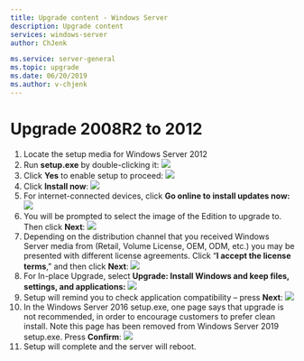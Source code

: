 ```yaml
---
title: Upgrade content - Windows Server
description: Upgrade content
services: windows-server
author: ChJenk

ms.service: server-general
ms.topic: upgrade
ms.date: 06/20/2019
ms.author: v-chjenk
---
```


# Upgrade 2008R2 to 2012

1.  Locate the setup media for Windows Server 2012
2.  Run **setup.exe** by double-clicking it:
   ![](https://raw.githubusercontent.com/coreyp-at-msft/ws-upgrade-center/dev/en-US/media/92761c9583e57ef74133cbd3fe3b7037.png)
3.  Click **Yes** to enable setup to proceed:
   ![](https://raw.githubusercontent.com/coreyp-at-msft/ws-upgrade-center/dev/en-US/media/bca939c1a368ea54a0773df85479ae3d.png)
4. Click **Install now**:
   ![](https://raw.githubusercontent.com/coreyp-at-msft/ws-upgrade-center/dev/en-US/media/f2aa8634998bc0e72f5c7f2291291d5c.png)
5.  For internet-connected devices, click **Go online to install updates now:**
   ![](https://raw.githubusercontent.com/coreyp-at-msft/ws-upgrade-center/dev/en-US/media/24faeda9dff81d3266b90f8579741085.png)
6.  You will be prompted to select the image of the Edition to upgrade to. Then click **Next**:
   ![](https://raw.githubusercontent.com/coreyp-at-msft/ws-upgrade-center/dev/en-US/media/fdf47412d4d5c49b4a85ae2d808cb516.png)
7. Depending on the distribution channel that you received Windows Server media from (Retail, Volume License, OEM, ODM, etc.) you may be presented with different license agreements. Click “**I accept the license terms**,” and then click **Next**:
   ![](https://raw.githubusercontent.com/coreyp-at-msft/ws-upgrade-center/dev/en-US/media/1001d49600870c212c67ea699edfab6e.png)
8. For In-place Upgrade, select **Upgrade: Install Windows and keep files, settings, and applications:**
   ![](https://raw.githubusercontent.com/coreyp-at-msft/ws-upgrade-center/dev/en-US/media/4e46a8c1ee6b5ea885084ddbc75d43a2.png)
9. Setup will remind you to check application compatibility – press **Next**:
   ![](https://raw.githubusercontent.com/coreyp-at-msft/ws-upgrade-center/dev/en-US/media/ae939552d004c29386ba5ed2f4ea7c9e.png)
10. In the Windows Server 2016 setup.exe, one page says that upgrade is not recommended, in order to encourage customers to prefer clean install. Note this page has been removed from Windows Server 2019 setup.exe. Press **Confirm**:
   ![](https://raw.githubusercontent.com/coreyp-at-msft/ws-upgrade-center/dev/en-US/media/550118726813c1bad7c825eb87f4d70c.png)
11. Setup will complete and the server will reboot.
